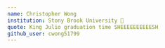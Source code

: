 ```yaml
---
name: Christopher Wong
institution: Stony Brook University 🚩
quote: King Julio graduation time SHEEEEEEEEEESH
github_user: cwong51799
---
```

